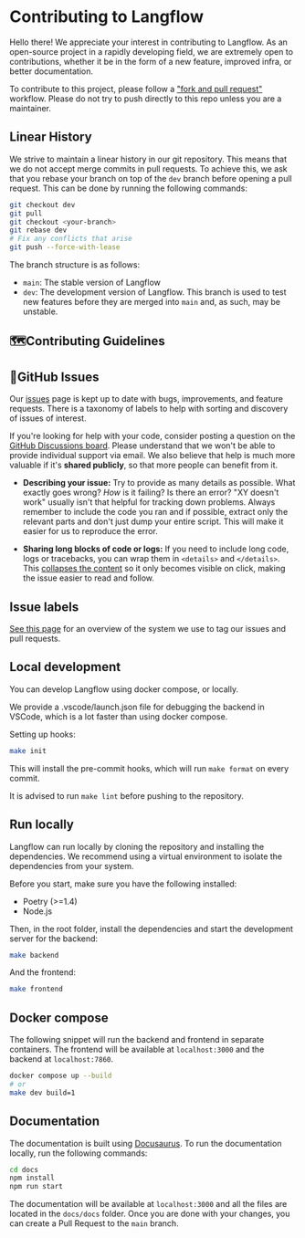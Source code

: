# Contributing to Langflow

Hello there! We appreciate your interest in contributing to Langflow.
As an open-source project in a rapidly developing field, we are extremely open
to contributions, whether it be in the form of a new feature, improved infra, or better documentation.

To contribute to this project, please follow a ["fork and pull request"](https://docs.github.com/en/get-started/quickstart/contributing-to-projects) workflow.
Please do not try to push directly to this repo unless you are a maintainer.

## Linear History

We strive to maintain a linear history in our git repository. This means that we do not accept merge commits in pull requests. To achieve this, we ask that you rebase your branch on top of the `dev` branch before opening a pull request. This can be done by running the following commands:

```bash
git checkout dev
git pull
git checkout <your-branch>
git rebase dev
# Fix any conflicts that arise
git push --force-with-lease
```

The branch structure is as follows:

- `main`: The stable version of Langflow
- `dev`: The development version of Langflow. This branch is used to test new features before they are merged into `main` and, as such, may be unstable.

## 🗺️Contributing Guidelines

## 🚩GitHub Issues

Our [issues](https://github.com/langflow-ai/langflow/issues) page is kept up to date
with bugs, improvements, and feature requests. There is a taxonomy of labels to help
with sorting and discovery of issues of interest.

If you're looking for help with your code, consider posting a question on the
[GitHub Discussions board](https://github.com/langflow-ai/langflow/discussions). Please
understand that we won't be able to provide individual support via email. We
also believe that help is much more valuable if it's **shared publicly**,
so that more people can benefit from it.

- **Describing your issue:** Try to provide as many details as possible. What
  exactly goes wrong? _How_ is it failing? Is there an error?
  "XY doesn't work" usually isn't that helpful for tracking down problems. Always
  remember to include the code you ran and if possible, extract only the relevant
  parts and don't just dump your entire script. This will make it easier for us to
  reproduce the error.

- **Sharing long blocks of code or logs:** If you need to include long code,
  logs or tracebacks, you can wrap them in `<details>` and `</details>`. This
  [collapses the content](https://developer.mozilla.org/en/docs/Web/HTML/Element/details)
  so it only becomes visible on click, making the issue easier to read and follow.

## Issue labels

[See this page](https://github.com/langflow-ai/langflow/labels) for an overview of
the system we use to tag our issues and pull requests.

## Local development

You can develop Langflow using docker compose, or locally.

We provide a .vscode/launch.json file for debugging the backend in VSCode, which is a lot faster than using docker compose.

Setting up hooks:

```bash
make init
```

This will install the pre-commit hooks, which will run `make format` on every commit.

It is advised to run `make lint` before pushing to the repository.

## Run locally

Langflow can run locally by cloning the repository and installing the dependencies. We recommend using a virtual environment to isolate the dependencies from your system.

Before you start, make sure you have the following installed:

- Poetry (>=1.4)
- Node.js

Then, in the root folder, install the dependencies and start the development server for the backend:

```bash
make backend
```

And the frontend:

```bash
make frontend
```

## Docker compose

The following snippet will run the backend and frontend in separate containers. The frontend will be available at `localhost:3000` and the backend at `localhost:7860`.

```bash
docker compose up --build
# or
make dev build=1
```

## Documentation

The documentation is built using [Docusaurus](https://docusaurus.io/). To run the documentation locally, run the following commands:

```bash
cd docs
npm install
npm run start
```

The documentation will be available at `localhost:3000` and all the files are located in the `docs/docs` folder.
Once you are done with your changes, you can create a Pull Request to the `main` branch.
